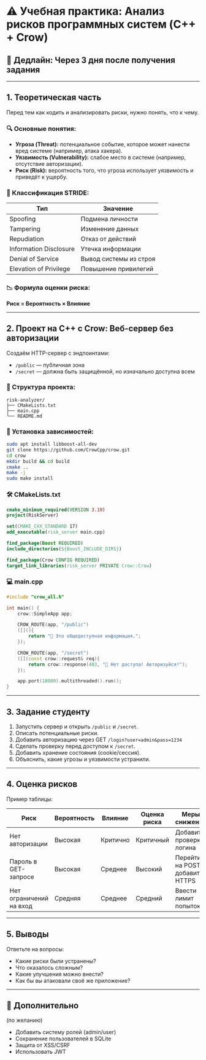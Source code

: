 # ⚠️ Учебная практика: Анализ рисков программных систем (C++ + Crow)

## 📆 Дедлайн: Через 3 дня после получения задания

---

## 1. Теоретическая часть

Перед тем как кодить и анализировать риски, нужно понять, что к чему.

### 🔍 Основные понятия:

- **Угроза (Threat):** потенциальное событие, которое может нанести вред системе (например, атака хакера).
- **Уязвимость (Vulnerability):** слабое место в системе (например, отсутствие авторизации).
- **Риск (Risk):** вероятность того, что угроза использует уязвимость и приведёт к ущербу.

### 🧠 Классификация STRIDE:

| Тип                   | Значение                                      |
|------------------------|-----------------------------------------------|
| Spoofing              | Подмена личности                              |
| Tampering             | Изменение данных                              |
| Repudiation           | Отказ от действий                             |
| Information Disclosure| Утечка информации                             |
| Denial of Service     | Вывод системы из строя                        |
| Elevation of Privilege| Повышение привилегий                         |

### 📉 Формула оценки риска:

**Риск = Вероятность × Влияние**

---

## 2. Проект на C++ с Crow: Веб-сервер без авторизации

Создаём HTTP-сервер с эндпоинтами:
- `/public` — публичная зона
- `/secret` — должна быть защищённой, но изначально доступна всем

### 📁 Структура проекта:

```
risk-analyzer/
├── CMakeLists.txt
├── main.cpp
└── README.md
```

### 🔧 Установка зависимостей:

```bash
sudo apt install libboost-all-dev
git clone https://github.com/CrowCpp/crow.git
cd crow
mkdir build && cd build
cmake ..
make -j
sudo make install
```

### 🛠 CMakeLists.txt

```cmake
cmake_minimum_required(VERSION 3.10)
project(RiskServer)

set(CMAKE_CXX_STANDARD 17)
add_executable(risk_server main.cpp)

find_package(Boost REQUIRED)
include_directories(${Boost_INCLUDE_DIRS})

find_package(Crow CONFIG REQUIRED)
target_link_libraries(risk_server PRIVATE Crow::Crow)
```

### 💻 main.cpp

```cpp
#include "crow_all.h"

int main() {
    crow::SimpleApp app;

    CROW_ROUTE(app, "/public")
    ([](){
        return "📢 Это общедоступная информация.";
    });

    CROW_ROUTE(app, "/secret")
    ([](const crow::request& req){
        return crow::response(403, "🚫 Нет доступа! Авторизуйся!");
    });

    app.port(18080).multithreaded().run();
}
```

---

## 3. Задание студенту

1. Запустить сервер и открыть `/public` и `/secret`.
2. Описать потенциальные риски.
3. Добавить авторизацию через GET `/login?user=admin&pass=1234`
4. Сделать проверку перед доступом к `/secret`.
5. Добавить хранение состояния (cookie/сессия).
6. Объяснить, какие угрозы и уязвимости устранили.

---

## 4. Оценка рисков

Пример таблицы:

| Риск                    | Вероятность | Влияние | Оценка риска | Меры снижения                      |
|-------------------------|-------------|---------|--------------|-----------------------------------|
| Нет авторизации         | Высокая     | Критично| Критичный    | Добавить проверку логина          |
| Пароль в GET-запросе    | Высокая     | Среднее | Высокий      | Перейти на POST, добавить HTTPS   |
| Нет ограничений на вход | Средняя     | Среднее | Средний      | Ввести лимит попыток              |

---

## 5. Выводы

Ответьте на вопросы:
- Какие риски были устранены?
- Что оказалось сложным?
- Какие улучшения можно внести?
- Как бы вы атаковали своё же приложение?

---

## 🧪 Дополнительно

(по желанию)
- Добавить систему ролей (admin/user)
- Сохранение пользователей в SQLite
- Защита от XSS/CSRF
- Использовать JWT

